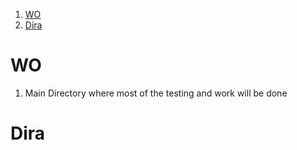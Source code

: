 
1. [WO](#wo)
2. [Dira](#dira)


# WO 

1. Main Directory where most of the testing and work will be done

# Dira 

